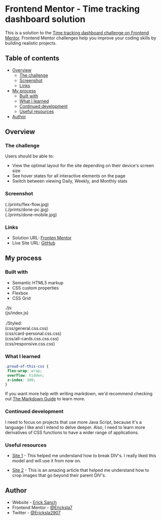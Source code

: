 # Frontend Mentor - Time tracking dashboard solution

This is a solution to the [Time tracking dashboard challenge on Frontend Mentor](https://www.frontendmentor.io/challenges/time-tracking-dashboard-UIQ7167Jw). Frontend Mentor challenges help you improve your coding skills by building realistic projects. 

## Table of contents

- [Overview](#overview)
  - [The challenge](#the-challenge)
  - [Screenshot](#screenshot)
  - [Links](#links)
- [My process](#my-process)
  - [Built with](#built-with)
  - [What I learned](#what-i-learned)
  - [Continued development](#continued-development)
  - [Useful resources](#useful-resources)
- [Author](#author)


## Overview

### The challenge

Users should be able to:

- View the optimal layout for the site depending on their device's screen size
- See hover states for all interactive elements on the page
- Switch between viewing Daily, Weekly, and Monthly stats

### Screenshot

(./prints/flex-flow.jpg) <br>
(./prints/done-pc.jpg)  <br>
(./prints/done-mobile.jpg)  <br>


### Links

- Solution URL: [Fronten Mentor](https://www.frontendmentor.io/solutions/html-css-js-SJQznPpz5)
- Live Site URL: [GitHub](https://ericksla7.github.io/time-tracking-dashboard-solution/)

## My process

### Built with

- Semantic HTML5 markup
- CSS custom properties
- Flexbox
- CSS Grid

./js: <br>
(js/index.js) <br><br>
./Styled: <br>
(css/general.css.css) <br>
(css/card-personal.css.css) <br>
(css/all-cards.css.css.css) <br>
(css/responsive.css.css)  <br>


### What I learned

 ```css
.proud-of-this-css {
  flex-wrap: wrap;
  overflow: hidden;
  z-index: 300;
}
```

If you want more help with writing markdown, we'd recommend checking out [The Markdown Guide](https://www.markdownguide.org/) to learn more.



### Continued development

I need to focus on projects that use more Java Script, because it's a language I like and I intend to delve deeper. Also, I need to learn more derivatives of CSS functions to have a wider range of applications.


### Useful resources

- [Site 1](https://pt.stackoverflow.com/questions/294247/como-quebrar-div-em-duas-colunas) - This helped me understand how to break DIV's. I really liked this model and will use it from now on.

- [Site 2](https://www.visualdicas.com.br/programacao/css/59-tecnica-para-cortar-e-centralizar-imagens-responsivas-com-css) - This is an amazing article that helped me understand how to crop images that go beyond their parent DIV's.


## Author

- Website - [Erick Sanch](https://github.com/Ericksla7)
- Frontend Mentor - [@Ericksla7](https://www.frontendmentor.io/profile/Ericksla7)
- Twitter - [@Ericksla2907](https://twitter.com/Ericksla2907)

